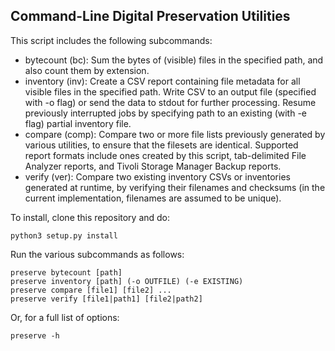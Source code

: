## Command-Line Digital Preservation Utilities

This script includes the following subcommands:

  - bytecount (bc): Sum the bytes of (visible) files in the specified path, and also count them by extension.
  - inventory (inv): Create a CSV report containing file metadata for all visible files in the specified path. Write CSV to an output file (specified with -o flag) or send the data to stdout for further processing. Resume previously interrupted jobs by specifying path to an existing (with -e flag) partial inventory file.
  - compare (comp): Compare two or more file lists previously generated by various utilities, to ensure that the filesets are identical. Supported report formats include ones created by this script, tab-delimited File Analyzer reports, and Tivoli Storage Manager Backup reports.
  - verify (ver): Compare two existing inventory CSVs or inventories generated at runtime, by verifying their filenames and checksums (in the current implementation, filenames are assumed to be unique).
  
To install, clone this repository and do:

    python3 setup.py install

Run the various subcommands as follows:

    preserve bytecount [path]
    preserve inventory [path] (-o OUTFILE) (-e EXISTING)
    preserve compare [file1] [file2] ...
    preserve verify [file1|path1] [file2|path2]

Or, for a full list of options:

    preserve -h
